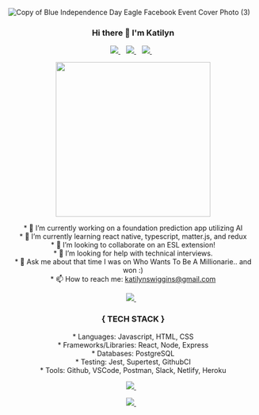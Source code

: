 ![Copy of Blue Independence Day Eagle Facebook Event Cover Photo (3)](https://user-images.githubusercontent.com/32716761/117319692-8c0e4580-ae59-11eb-8784-ae23381d16a5.png)

  <h3 align='center'>
  Hi there 👋 I'm Katilyn 
 </h3>

<p align='center'>
<a href="https://www.linkedin.com/in/katilynwiggins/">
    <img src="https://img.shields.io/badge/linkedin-%230077B5.svg?&style=for-the-badge&logo=linkedin&logoColor=white" />
  </a>&nbsp;&nbsp;
 
 <a href="https://twitter.com/pinkishcreature">
    <img src="https://img.shields.io/badge/Twitter-1DA1F2?style=for-the-badge&logo=twitter&logoColor=white" />        
  </a>&nbsp;&nbsp;
  
 <a href="https://instagram.com/pinkishcreature">
    <img src="https://img.shields.io/badge/instagram-%23E4405F.svg?&style=for-the-badge&logo=instagram&logoColor=white" padding='none'/>        
  </a>&nbsp;&nbsp;
 </p> 

<p align='center'>
<img align="center" src="https://user-images.githubusercontent.com/32716761/117317081-2faa2680-ae57-11eb-84f3-083bf1a8202f.png" height='312px' border-radius='35px'/>
</p>

<p align='center'>
* 🔭 I’m currently working on a foundation prediction app utilizing AI
<br>
* 🌱 I’m currently learning react native, typescript, matter.js, and redux
<br>
* 👯 I’m looking to collaborate on an ESL extension!
<br>
* 🤔 I’m looking for help with technical interviews.
<br>
* 💬 Ask me about that time I was on Who Wants To Be A Millionarie.. and won :)
<br>
  * 📫 How to reach me: <a href = "mailto: katilynswiggins@gmail.com">katilynswiggins@gmail.com</a>
</p>

 <p float="left" align="center">
<a href="https://github.com/anuraghazra/github-readme-stats">
  <img src="https://github-readme-stats.vercel.app/api?username=katilyn-wiggins&theme=solarized-light&count_private=true&show_icons=true&hide=stars,issues" with="40%" />
 </a>&nbsp;&nbsp;
  </p>

<h3 align='center'>{ TECH STACK }</h3> 
<p align="center"> 
* Languages: Javascript, HTML, CSS
</br>
* Frameworks/Libraries: React, Node, Express 
</br>
* Databases: PostgreSQL
</br>
* Testing: Jest, Supertest, GithubCI
</br>
* Tools: Github, VSCode, Postman, Slack, Netlify, Heroku 
</p>

<p align="center">
 <a href="https://github.com/anuraghazra/github-readme-stats">
 <img src="https://github-readme-stats.vercel.app/api/top-langs/?username=katilyn-wiggins&theme=solarized-light&layout=compact" />
 </a>&nbsp;&nbsp;
</p>

<p align="center">
<a href="https://github.com/katilyn-wiggins/github-readme-streak-stats">
  <img src="https://github-readme-streak-stats.herokuapp.com/?user=katilyn-wiggins&theme=solarized-light" />
 </a>&nbsp;&nbsp;
</p>




